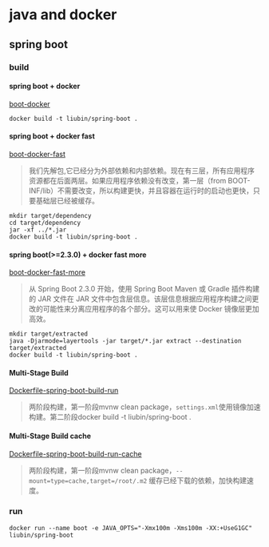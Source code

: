 # java and docker

## spring boot

### build

#### spring boot + docker

[boot-docker](./Dockerfile-spring-boot)

```shell
docker build -t liubin/spring-boot .
```

#### spring boot + docker fast

[boot-docker-fast](./Dockerfile-spring-boot-fast)
> 我们先解包,它已经分为外部依赖和内部依赖。现在有三层，所有应用程序资源都在后面两层。如果应用程序依赖没有改变，第一层（from BOOT-INF/lib）不需要改变，所以构建更快，并且容器在运行时的启动也更快，只要基础层已经被缓存。

```shell
mkdir target/dependency
cd target/dependency 
jar -xf ../*.jar
docker build -t liubin/spring-boot .
```

#### spring boot(>=2.3.0) + docker fast more

[boot-docker-fast-more](./Dockerfile-spring-boot-fast-more)
> 从 Spring Boot 2.3.0 开始，使用 Spring Boot Maven 或 Gradle 插件构建的 JAR 文件在 JAR 文件中包含层信息。该层信息根据应用程序构建之间更改的可能性来分离应用程序的各个部分。这可以用来使 Docker 镜像层更加高效。

```shell
mkdir target/extracted
java -Djarmode=layertools -jar target/*.jar extract --destination target/extracted
docker build -t liubin/spring-boot .
```

#### Multi-Stage Build

[Dockerfile-spring-boot-build-run](./Dockerfile-spring-boot-build-run)
> 两阶段构建，第一阶段mvnw clean package，`settings.xml`使用镜像加速构建。第二阶段docker build -t liubin/spring-boot .

#### Multi-Stage Build cache

[Dockerfile-spring-boot-build-run-cache](./Dockerfile-spring-boot-build-run-cache)
> 两阶段构建，第一阶段mvnw clean package，`--mount=type=cache,target=/root/.m2` 缓存已经下载的依赖，加快构建速度。

### run

```shell
docker run --name boot -e JAVA_OPTS="-Xmx100m -Xms100m -XX:+UseG1GC" liubin/spring-boot
```